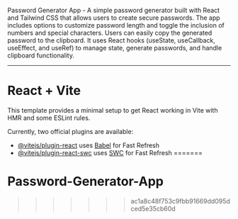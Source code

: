 Password Generator App - 
A simple password generator built with React and Tailwind CSS that allows users to create secure passwords. The app includes options to customize password length and toggle the inclusion of numbers and special characters. Users can easily copy the generated password to the clipboard. It uses React hooks (useState, useCallback, useEffect, and useRef) to manage state, generate passwords, and handle clipboard functionality.

-----------------------------------------------------------------------------------------------------------------

# React + Vite

This template provides a minimal setup to get React working in Vite with HMR and some ESLint rules.

Currently, two official plugins are available:

- [@vitejs/plugin-react](https://github.com/vitejs/vite-plugin-react/blob/main/packages/plugin-react/README.md) uses [Babel](https://babeljs.io/) for Fast Refresh
- [@vitejs/plugin-react-swc](https://github.com/vitejs/vite-plugin-react-swc) uses [SWC](https://swc.rs/) for Fast Refresh
=======
# Password-Generator-App
>>>>>>> ac1a8c48f753c9fbb91669dd095dced5e35cb60d
